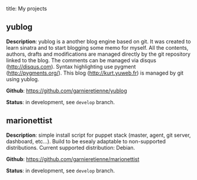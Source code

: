 title: My projects

yublog
------

**Description**: yublog is a another blog engine based on git. It was created to learn sinatra and to start blogging some memo for myself. All the contents, authors, drafts and modifications are managed directly by the git repository linked to the blog. The comments can be managed via disqus (http://disqus.com). Syntax highlighting use pygment (http://pygments.org/). This blog (http://kurt.yuweb.fr) is managed by git using yublog.

**Github**: https://github.com/garnieretienne/yublog

**Status**: in development, see `develop` branch.

marionettist
------------

**Description**: simple install script for puppet stack (master, agent, git server, dashboard, etc...). Build to be esealy adaptable to non-supported distributions. Current supported distribution: Debian.

**Github**: https://github.com/garnieretienne/marionettist

**Status**: in development, see `develop` branch.

